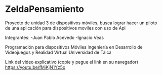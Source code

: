 # ZeldaPensamiento
 Proyecto de unidad 3 de dispositivos móviles, busca lograr hacer un piloto de una aplicación para dispositivos moviles con uso de Api

Integrantes:
-Juan Pablo Acevedo
-Ignacio Veas

Programación para dispositívos Móviles
Ingeniería en Desarrollo de Videojuegos y Realidad Virtual
Universidad de Talca

Link del video explicativo (copie y pegue el link en su navegador)
https://youtu.be/fMiKjN1Yz5o
